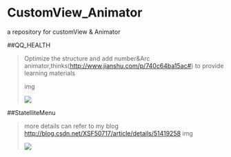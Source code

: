 # CustomView_Animator
a repository for customView & Animator

##QQ_HEALTH
>Optimize the structure and add number&Arc animator,thinks(http://www.jianshu.com/p/740c64ba15ac#) to provide learning materials<p>
>img <p>
![](https://github.com/xsfelvis/CusTomView_Animator/blob/master/customView/screenshot/qqhealth.gif) 

##StatelliteMenu
>more details can refer to my blog http://blog.csdn.net/XSF50717/article/details/51419258
>img<p>
![](https://github.com/xsfelvis/CusTomView_Animator/blob/master/customView/screenshot/statelliteMenu.gif) 
